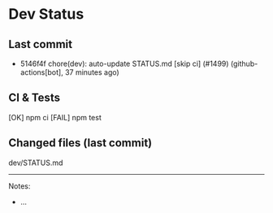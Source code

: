 # Dev Status

## Last commit
- 5146f4f chore(dev): auto-update STATUS.md [skip ci] (#1499) (github-actions[bot], 37 minutes ago)
## CI & Tests
[OK] npm ci
[FAIL] npm test

## Changed files (last commit)
dev/STATUS.md

---
Notes:
- ...

